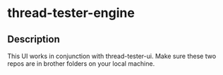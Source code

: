 # thread-tester-engine

## Description

This UI works in conjunction with thread-tester-ui.  Make sure these two repos are in brother folders on your local machine.

